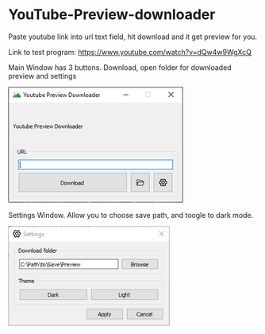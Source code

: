 # YouTube-Preview-downloader

Paste youtube link into url text field, hit download and it get preview for you.

Link to test program: https://www.youtube.com/watch?v=dQw4w9WgXcQ

Main Window has 3 buttons. Download, open folder for downloaded preview and settings

![alt text](https://github.com/sQimy/YouTube-Preview-downloader/blob/main/screenshots/mainWindow.png?raw=true)

Settings Window. Allow you to choose save path, and toogle to dark mode.

![alt text](https://github.com/sQimy/YouTube-Preview-downloader/blob/main/screenshots/settingsWindows.png?raw=true)
